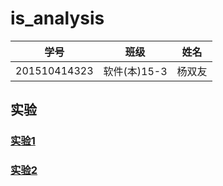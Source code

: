 # is_analysis
|学号|班级|姓名|
|:-------:|:-------------: | :----------:|
|201510414323|软件(本)15-3|杨双友|




## 实验

### [实验1](https://github.com/yangshuangyou/is_analysis/tree/master/test1)  
### [实验2](https://github.com/yangshuangyou/is_analysis/tree/master/test2)  
